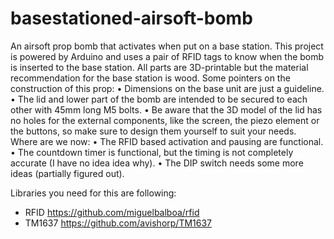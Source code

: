 # basestationed-airsoft-bomb
An airsoft prop bomb that activates when put on a base station.
This project is powered by Arduino and uses a pair of RFID tags to know when the bomb is inserted to the base station.
All parts are 3D-printable but the material recommendation for the base station is wood.
Some pointers on the construction of this prop:
    • Dimensions on the base unit are just a guideline. 
    • The lid and lower part of the bomb are intended to be secured to each other with 45mm long M5 bolts. 
    • Be aware that the 3D model of the lid has no holes for the external components, like the screen, the piezo element or the buttons, so make sure to design them yourself to suit your needs. 
Where are we now:
    • The RFID based activation and pausing are functional.
    • The countdown timer is functional, but the timing is not completely accurate (I have no idea idea why). 
    • The DIP switch needs some more ideas (partially figured out). 

Libraries you need for this are following:
* RFID     https://github.com/miguelbalboa/rfid
* TM1637   https://github.com/avishorp/TM1637
